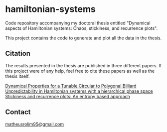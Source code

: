 # hamiltonian-systems

Code repository accompanying my doctoral thesis entitled "Dynamical aspects of Hamiltonian systems: Chaos, stickiness, and recurrence plots".

This project contains the code to generate and plot all the data in the thesis.

## Citation

The results presented in the thesis are published in three different papers. If this project were of any help, feel free to cite these papers as well as the thesis itself.

[Dynamical Properties for a Tunable Circular to Polygonal Billiard](https://doi.org/10.1007/s13538-022-01075-x)\
[Unpredictability in Hamiltonian systems with a hierarchical phase space](https://doi.org/10.1016/j.physleta.2022.127991)\
[Stickiness and recurrence plots: An entropy based approach](https://doi.org/10.1063/5.0140613)

## Contact

[matheusrolim95@gmail.com](mailto:matheusrolim95@gmail.com)